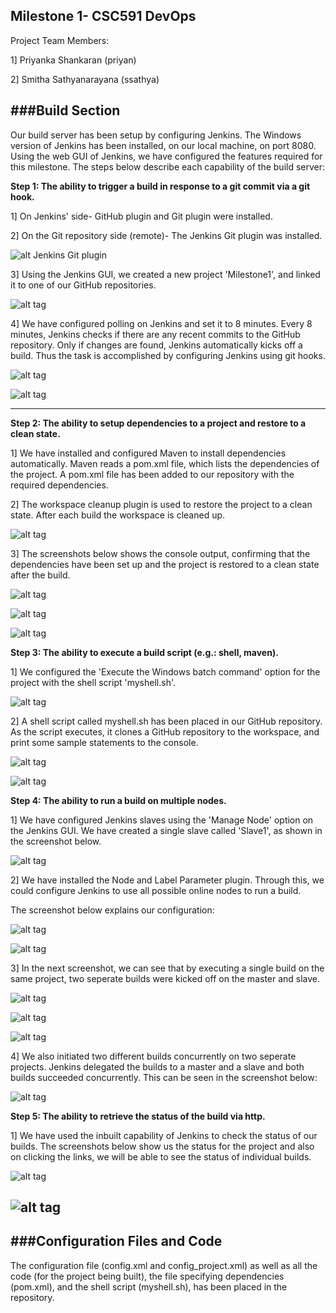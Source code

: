 Milestone 1- CSC591 DevOps
----------------------

Project Team Members:

1] Priyanka Shankaran (priyan)

2] Smitha Sathyanarayana (ssathya)

###Build Section
-------------------------------

Our build server has been setup by configuring Jenkins. 
The Windows version of Jenkins has been installed, on our local machine, on port 8080. Using the web GUI of Jenkins, we have configured the features required for this milestone. The steps below describe each capability of the build server:

**Step 1: The ability to trigger a build in response to a git commit via a git hook.**

1] On Jenkins' side- GitHub plugin and Git plugin were installed.

2] On the Git repository side (remote)- The Jenkins Git plugin was installed.

![alt Jenkins Git plugin](screenshots/1a.png)

3] Using the Jenkins GUI, we created a new project 'Milestone1', and linked it to one of our GitHub repositories.

![alt tag](screenshots/1b.png)

4] We have configured polling on Jenkins and set it to 8 minutes. Every 8 minutes, Jenkins checks if there are any recent commits to the GitHub repository. Only if changes are found, Jenkins automatically kicks off a build. Thus the task is accomplished by configuring Jenkins using git hooks.

![alt tag](screenshots/1c.png)

![alt tag](screenshots/1d.png)

---------------
**Step 2: The ability to setup dependencies to a project and restore to a clean state.**

1] We have installed and configured Maven to install dependencies automatically. Maven reads a pom.xml file, which lists the dependencies of the project. A pom.xml file has been added to our repository with the required dependencies. 

2] The workspace cleanup plugin is used to restore the project to a clean state. After each build the workspace is cleaned up.

![alt tag](screenshots/2.png)

3] The screenshots below shows the console output, confirming that the dependencies have been set up and the project is restored to a clean state after the build.

![alt tag](screenshots/2a.png)

![alt tag](screenshots/2b.png)

![alt tag](screenshots/2c.png)

**Step 3: The ability to execute a build script (e.g.: shell, maven).**

1] We configured the 'Execute the Windows batch command' option for the project with the shell script 'myshell.sh'.

![alt tag](screenshots/3.png)

2] A shell script called myshell.sh has been placed in our GitHub repository. As the script executes, it clones a GitHub repository to the workspace, and print some sample statements to the console.

![alt tag](screenshots/3a.png)

![alt tag](screenshots/3b.png)

**Step 4: The ability to run a build on multiple nodes.**

1] We have configured Jenkins slaves using the 'Manage Node' option on the Jenkins GUI. We have created a single slave called 'Slave1', as shown in the screenshot below.

![alt tag](screenshots/4.png)

2] We have installed the Node and Label Parameter plugin. Through this, we could configure Jenkins to use all possible online nodes to run a build.

The screenshot below explains our configuration:

![alt tag](screenshots/4a.png)

![alt tag](screenshots/4b.png)

3] In the next screenshot, we can see that by executing a single build on the same project, two seperate builds were kicked off on the master and slave. 

![alt tag](screenshots/4c.png)

![alt tag](screenshots/4d.png)

![alt tag](screenshots/4e.png)

4] We also initiated two different builds concurrently on two seperate projects. Jenkins delegated the builds to a master and a slave and both builds succeeded concurrently. This can be seen in the screenshot below:

![alt tag](screenshots/2projects.png)

**Step 5: The ability to retrieve the status of the build via http.**

1] We have used the inbuilt capability of Jenkins to check the status of our builds. The screenshots below show us the status for the project and also on clicking the links, we will be able to see the status of individual builds.

![alt tag](screenshots/5a.png)

![alt tag](screenshots/5.png)
----------------------------

###Configuration Files and Code
----------------------------------
The configuration file (config.xml and config_project.xml) as well as all the code (for the project being built), the file specifying dependencies (pom.xml), and the shell script (myshell.sh), has been placed in the repository.
